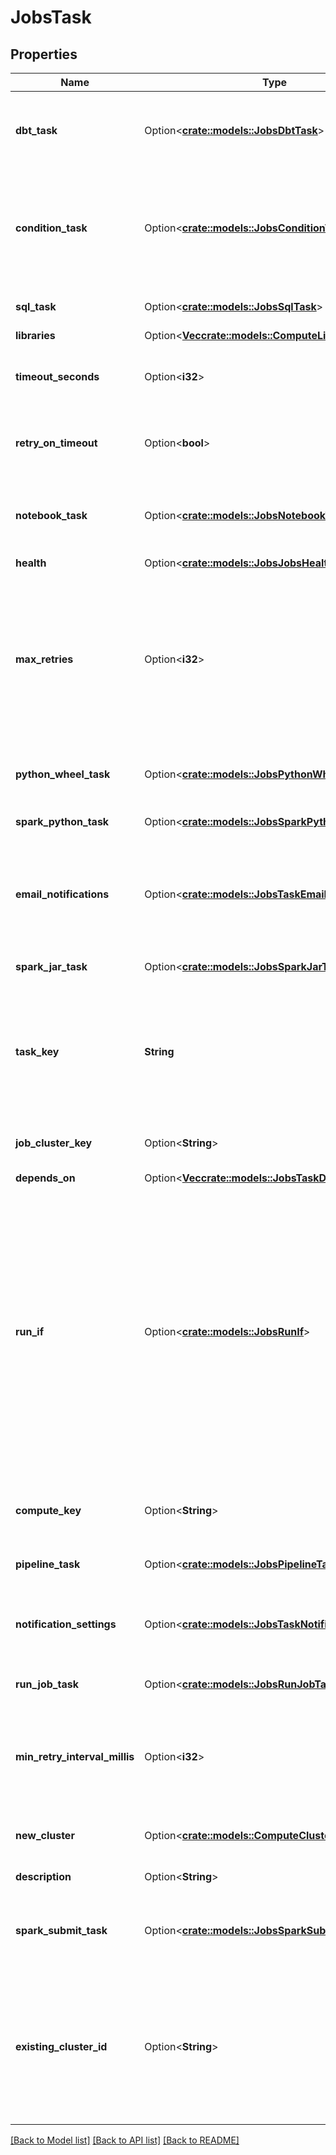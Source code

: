 # JobsTask

## Properties

Name | Type | Description | Notes
------------ | ------------- | ------------- | -------------
**dbt_task** | Option<[**crate::models::JobsDbtTask**](JobsDbtTask.md)> | If dbt_task, indicates that this must execute a dbt task. It requires both Databricks SQL and the ability to use a serverless or a pro SQL warehouse. | [optional]
**condition_task** | Option<[**crate::models::JobsConditionTask**](JobsConditionTask.md)> | If condition_task, specifies a condition with an outcome that can be used to control the execution of other tasks. Does not require a cluster to execute and does not support retries or notifications. | [optional]
**sql_task** | Option<[**crate::models::JobsSqlTask**](JobsSqlTask.md)> | If sql_task, indicates that this job must execute a SQL task. | [optional]
**libraries** | Option<[**Vec<crate::models::ComputeLibrary>**](ComputeLibrary.md)> |  | [optional]
**timeout_seconds** | Option<**i32**> | An optional timeout applied to each run of this job task. The default behavior is to have no timeout. | [optional]
**retry_on_timeout** | Option<**bool**> | An optional policy to specify whether to retry a task when it times out. The default behavior is to not retry on timeout. | [optional]
**notebook_task** | Option<[**crate::models::JobsNotebookTask**](JobsNotebookTask.md)> | If notebook_task, indicates that this task must run a notebook. This field may not be specified in conjunction with spark_jar_task. | [optional]
**health** | Option<[**crate::models::JobsJobsHealthRules**](JobsJobsHealthRules.md)> |  | [optional]
**max_retries** | Option<**i32**> | An optional maximum number of times to retry an unsuccessful run. A run is considered to be unsuccessful if it completes with the `FAILED` result_state or `INTERNAL_ERROR` `life_cycle_state`. The value -1 means to retry indefinitely and the value 0 means to never retry. The default behavior is to never retry. | [optional]
**python_wheel_task** | Option<[**crate::models::JobsPythonWheelTask**](JobsPythonWheelTask.md)> | If python_wheel_task, indicates that this job must execute a PythonWheel. | [optional]
**spark_python_task** | Option<[**crate::models::JobsSparkPythonTask**](JobsSparkPythonTask.md)> | If spark_python_task, indicates that this task must run a Python file. | [optional]
**email_notifications** | Option<[**crate::models::JobsTaskEmailNotifications**](JobsTaskEmailNotifications.md)> | An optional set of email addresses that is notified when runs of this task begin or complete as well as when this task is deleted. The default behavior is to not send any emails. | [optional]
**spark_jar_task** | Option<[**crate::models::JobsSparkJarTask**](JobsSparkJarTask.md)> | If spark_jar_task, indicates that this task must run a JAR. | [optional]
**task_key** | **String** | A unique name for the task. This field is used to refer to this task from other tasks. This field is required and must be unique within its parent job. On Update or Reset, this field is used to reference the tasks to be updated or reset. | 
**job_cluster_key** | Option<**String**> | If job_cluster_key, this task is executed reusing the cluster specified in `Jobsettings.job_clusters`. | [optional]
**depends_on** | Option<[**Vec<crate::models::JobsTaskDependency>**](JobsTaskDependency.md)> |  | [optional]
**run_if** | Option<[**crate::models::JobsRunIf**](JobsRunIf.md)> | An optional value specifying the condition determining whether the task is run once its dependencies have been completed. When omitted, defaults to `ALL_SUCCESS`.  * `ALL_SUCCESS`: All dependencies have executed and succeeded * `AT_LEAST_ONE_SUCCESS`: At least one dependency has succeeded * `NONE_FAILED`: None of the dependencies have failed and at least one was executed * `ALL_DONE`: All dependencies have been completed * `AT_LEAST_ONE_FAILED`: At least one dependency failed * `ALL_FAILED`: ALl dependencies have failed  | [optional]
**compute_key** | Option<**String**> | The key of the compute requirement, specified in `Jobsettings.compute`, to use for execution of this task. | [optional]
**pipeline_task** | Option<[**crate::models::JobsPipelineTask**](JobsPipelineTask.md)> | If pipeline_task, indicates that this task must execute a Pipeline. | [optional]
**notification_settings** | Option<[**crate::models::JobsTaskNotificationSettings**](JobsTaskNotificationSettings.md)> | Optional notification settings that are used when sending notifications to each of the `email_notifications` for this task. | [optional]
**run_job_task** | Option<[**crate::models::JobsRunJobTask**](JobsRunJobTask.md)> | If run_job_task, indicates that this task must execute another job. | [optional]
**min_retry_interval_millis** | Option<**i32**> | An optional minimal interval in milliseconds between the start of the failed run and the subsequent retry run. The default behavior is that unsuccessful runs are immediately retried. | [optional]
**new_cluster** | Option<[**crate::models::ComputeClusterSpec**](ComputeClusterSpec.md)> | If new_cluster, a description of a cluster that is created for only for this task. | [optional]
**description** | Option<**String**> | An optional description for this task. | [optional]
**spark_submit_task** | Option<[**crate::models::JobsSparkSubmitTask**](JobsSparkSubmitTask.md)> | If spark_submit_task, indicates that this task must be launched by the spark submit script. This task can run only on new clusters. | [optional]
**existing_cluster_id** | Option<**String**> | If existing_cluster_id, the ID of an existing cluster that is used for all runs of this task. When running tasks on an existing cluster, you may need to manually restart the cluster if it stops responding. We suggest running jobs on new clusters for greater reliability. | [optional]

[[Back to Model list]](../README.md#documentation-for-models) [[Back to API list]](../README.md#documentation-for-api-endpoints) [[Back to README]](../README.md)



